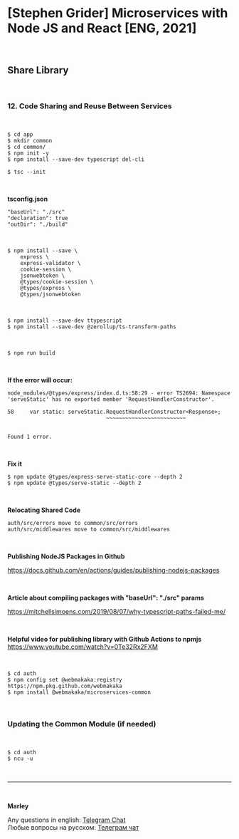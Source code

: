 # [Stephen Grider] Microservices with Node JS and React [ENG, 2021]

<br/>

## Share Library

<br/>

### 12. Code Sharing and Reuse Between Services

<br/>

    $ cd app
    $ mkdir common
    $ cd common/
    $ npm init -y
    $ npm install --save-dev typescript del-cli

    $ tsc --init

<br/>

**tsconfig.json**

    "baseUrl": "./src"
    "declaration": true
    "outDir": "./build"

<br/>

```
$ npm install --save \
    express \
    express-validator \
    cookie-session \
    jsonwebtoken \
    @types/cookie-session \
    @types/express \
    @types/jsonwebtoken
```

<br/>

```
$ npm install --save-dev ttypescript
$ npm install --save-dev @zerollup/ts-transform-paths
```

<br/>

    $ npm run build

<br/>

**If the error will occur:**

```
node_modules/@types/express/index.d.ts:58:29 - error TS2694: Namespace 'serveStatic' has no exported member 'RequestHandlerConstructor'.

58     var static: serveStatic.RequestHandlerConstructor<Response>;
                               ~~~~~~~~~~~~~~~~~~~~~~~~~


Found 1 error.

```

<br/>

**Fix it**

```
$ npm update @types/express-serve-static-core --depth 2
$ npm update @types/serve-static --depth 2
```

<br/>

**Relocating Shared Code**

```
auth/src/errors move to common/src/errors
auth/src/middlewares move to common/src/middlewares
```

<br/>

**Publishing NodeJS Packages in Github**

https://docs.github.com/en/actions/guides/publishing-nodejs-packages

<br/>

**Article about compiling packages with "baseUrl": "./src" params**

https://mitchellsimoens.com/2019/08/07/why-typescript-paths-failed-me/

<br/>

**Helpful video for publishing library with Github Actions to npmjs**  
https://www.youtube.com/watch?v=0Te32Rx2FXM

<br/>

```
$ cd auth
$ npm config set @webmakaka:registry https://npm.pkg.github.com/webmakaka
$ npm install @webmakaka/microservices-common
```

<br/>

### Updating the Common Module (if needed)

<br/>

```
$ cd auth
$ ncu -u
```

<br/>

---

<br/>

**Marley**

Any questions in english: <a href="https://jsdev.org/chat/">Telegram Chat</a>  
Любые вопросы на русском: <a href="https://jsdev.ru/chat/">Телеграм чат</a>
